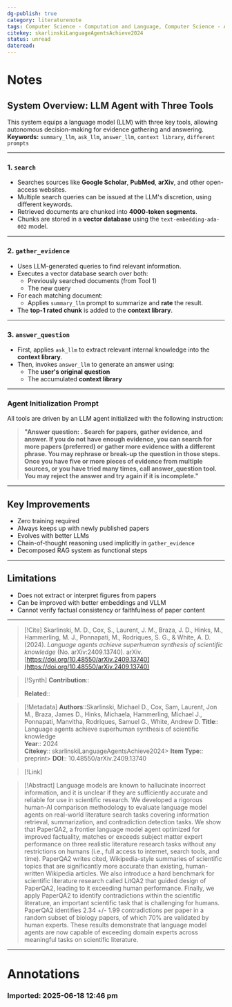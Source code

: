 ```yaml
---
dg-publish: true
category: literaturenote
tags: Computer Science - Computation and Language, Computer Science - Artificial Intelligence, Computer Science - Information Retrieval, Physics - Physics and Society
citekey: skarlinskiLanguageAgentsAchieve2024
status: unread
dateread:
---
```

# Notes

## System Overview: LLM Agent with Three Tools

This system equips a language model (LLM) with three key tools, allowing autonomous decision-making for evidence gathering and answering.  
**Keywords:** `summary_llm`, `ask_llm`, `answer_llm`, `context library`, `different prompts`

---

### 1. `search`

- Searches sources like **Google Scholar**, **PubMed**, **arXiv**, and other open-access websites.
- Multiple search queries can be issued at the LLM's discretion, using different keywords.
- Retrieved documents are chunked into **4000-token segments**.
- Chunks are stored in a **vector database** using the `text-embedding-ada-002` model.

---

### 2. `gather_evidence`

- Uses LLM-generated queries to find relevant information.
- Executes a vector database search over both:
  - Previously searched documents (from Tool 1)
  - The new query
- For each matching document:
  - Applies `summary_llm` prompt to summarize and **rate** the result.
- The **top-1 rated chunk** is added to the **context library**.

---

### 3. `answer_question`

- First, applies `ask_llm` to extract relevant internal knowledge into the **context library**.
- Then, invokes `answer_llm` to generate an answer using:
  - The **user's original question**
  - The accumulated **context library**

---

### Agent Initialization Prompt

All tools are driven by an LLM agent initialized with the following instruction:

> **"Answer question: <question>. Search for papers, gather evidence, and answer. If you do not have enough evidence, you can search for more papers (preferred) or gather more evidence with a different phrase. You may rephrase or break-up the question in those steps. Once you have five or more pieces of evidence from multiple sources, or you have tried many times, call answer_question tool. You may reject the answer and try again if it is incomplete."**

---

## Key Improvements

- Zero training required
- Always keeps up with newly published papers
- Evolves with better LLMs
- Chain-of-thought reasoning used implicitly in `gather_evidence`
- Decomposed RAG system as functional steps

---

## Limitations

- Does not extract or interpret figures from papers
- Can be improved with better embeddings and VLLM
- Cannot verify factual consistency or faithfulness of paper content


---
> [!Cite]
> Skarlinski, M. D., Cox, S., Laurent, J. M., Braza, J. D., Hinks, M., Hammerling, M. J., Ponnapati, M., Rodriques, S. G., & White, A. D. (2024). _Language agents achieve superhuman synthesis of scientific knowledge_ (No. arXiv:2409.13740). arXiv. [https://doi.org/10.48550/arXiv.2409.13740](https://doi.org/10.48550/arXiv.2409.13740)

> [!Synth]
> **Contribution**::  
>   
> **Related**:: 

> [!Metadata]
> **Authors**::Skarlinski, Michael D., Cox, Sam, Laurent, Jon M., Braza, James D., Hinks, Michaela, Hammerling, Michael J., Ponnapati, Manvitha, Rodriques, Samuel G., White, Andrew D.
> **Title**:: Language agents achieve superhuman synthesis of scientific knowledge  
> **Year**:: 2024  
> **Citekey**:: skarlinskiLanguageAgentsAchieve2024> **Item Type**:: preprint> **DOI**:: 10.48550/arXiv.2409.13740

> [!Link]

> [!Abstract]
> Language models are known to hallucinate incorrect information, and it is unclear if they are sufficiently accurate and reliable for use in scientific research. We developed a rigorous human-AI comparison methodology to evaluate language model agents on real-world literature search tasks covering information retrieval, summarization, and contradiction detection tasks. We show that PaperQA2, a frontier language model agent optimized for improved factuality, matches or exceeds subject matter expert performance on three realistic literature research tasks without any restrictions on humans (i.e., full access to internet, search tools, and time). PaperQA2 writes cited, Wikipedia-style summaries of scientific topics that are significantly more accurate than existing, human-written Wikipedia articles. We also introduce a hard benchmark for scientific literature research called LitQA2 that guided design of PaperQA2, leading to it exceeding human performance. Finally, we apply PaperQA2 to identify contradictions within the scientific literature, an important scientific task that is challenging for humans. PaperQA2 identifies 2.34 +/- 1.99 contradictions per paper in a random subset of biology papers, of which 70% are validated by human experts. These results demonstrate that language model agents are now capable of exceeding domain experts across meaningful tasks on scientific literature.
---

# Annotations

### Imported: 2025-06-18 12:46 pm



